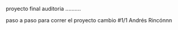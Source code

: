 proyecto final auditoria ..........


paso a paso para correr el proyecto
cambio #1/1 Andrés Rincónnn